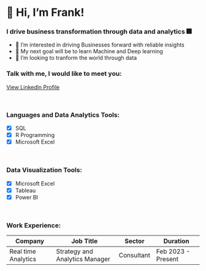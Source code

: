 # 👋 Hi, I’m Frank!

### I drive business transformation through data and analytics 🎆

- 👀 I’m interested in driving Businesses forward with reliable insights
- 🥅 My next goal will be to learn Machine and Deep learning
- 💞️ I’m looking to tranform the world through data

### Talk with me, I would like to meet you:
[View LinkedIn Profile](https://www.linkedin.com/in/frank-okome-116a68b8/)

<br />

### Languages and Data Analytics Tools:
- [x] SQL
- [x] R Programming
- [x] Microsoft Excel

<br />

### Data Visualization Tools:
- [x] Microsoft Excel
- [x] Tableau
- [x] Power BI

<br />

### Work Experience:

| Company                       | Job Title                                          | Sector     |Duration            |
| ------------------------------| ---------------------------------------------------|------------|--------------------|
| Real time Analytics           | Strategy and Analytics Manager                     | Consultant |Feb 2023 - Present  |
